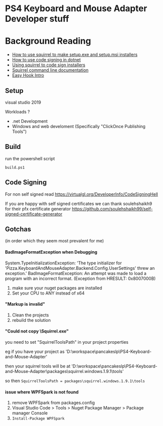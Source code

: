# PS4 Keyboard and Mouse Adapter  Developer stuff

# Background Reading
* [How to use squirrel to make setup.exe and setup.msi installers](https://intellitect.com/deploying-app-squirrel/ )
* [How to use code signing in dotnet](https://www.twelve21.io/using-signtool-exe-to-sign-a-dotnet-core-assembly-with-a-digital-certificate/)
* [Using squirrel to code sign installers](https://github.com/Squirrel/Squirrel.Windows/blob/develop/docs/using/application-signing.md )
* [Squirrel command line documentation](https://github.com/Squirrel/Squirrel.Windows/blob/develop/docs/using/squirrel-command-line.md)
* [Easy Hook Intro](https://www.codeproject.com/Articles/27637/EasyHook-The-reinvention-of-Windows-API-hooking)


## Setup
visual studio 2019

Workloads ?
* .net Development
* Windows and web develoment
  (Specifically "ClickOnce Publishing Tools")


## Build
run the powershell script

` build.ps1 `


## Code Signing
For non self signed read https://virtualgl.org/DeveloperInfo/CodeSigningHell

If you are happy with self signed certificates
we can thank soulehshaikh9 for their pfx certificate generator https://github.com/soulehshaikh99/self-signed-certificate-generator


## Gotchas

(in order which they seem most prevalent for me)

#### BadImageFormatException when Debugging
System.TypeInitializationException: 'The type initializer for 'Pizza.KeyboardAndMouseAdapter.Backend.Config.UserSettings' threw an exception.'
BadImageFormatException: An attempt was made to load a program with an incorrect format. (Exception from HRESULT: 0x8007000B)

1. make sure your nuget packages are installed
2. Set your CPU to ANY instead of x64


#### "Markup is invalid"
1. Clean the projects
2. rebuild the solution


#### "Could not copy \Squirrel.exe"
you need to set "SquirrelToolsPath" in your project properties

eg if you have your project as 'D:\workspace\pancakeslp\PS4-Keyboard-and-Mouse-Adapter\'

then your squirrel tools will be at  'D:\workspace\pancakeslp\PS4-Keyboard-and-Mouse-Adapter\packages\squirrel.windows.1.9.1\tools'

so then  ` SquirrelToolsPath = packages\squirrel.windows.1.9.1\tools `


#### issue where WPFSpark is not found
1. remove WPFSpark from packages.config
2. Visual Studio Code > Tools > Nuget Package Manager > Package manager Console
3. ` Install-Package WPFSpark `

